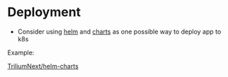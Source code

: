 # Deployment

- Consider using [helm](https://helm.sh/) and [charts](https://helm.sh/docs/topics/charts/) as one possible way to deploy app to k8s

Example:

[TriliumNext/helm-charts](https://github.com/TriliumNext/helm-charts)